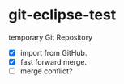 # git-eclipse-test
temporary Git Repository

 - [X] import from GitHub.
 - [X] fast forward merge.
 - [ ] merge conflict?
